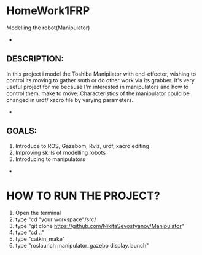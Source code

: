 # HomeWork1FRP
Modelling the robot(Manipulator)

-
DESCRIPTION: 
-
In this project i model the Toshiba Manipilator with end-effector, wishing to control its moving to gather smth or do other work via its grabber. It's very useful project for me because I'm interested in manipulators and how to control them, make to move. Characteristics of the manipulator could be changed in urdf/ xacro file by varying parameters.

-
GOALS:
-
1. Introduce to ROS, Gazebom, Rviz, urdf, xacro editing
2. Improving skills of modelling robots
3. Introducing to manipulators

-
# HOW TO RUN THE PROJECT?
1. Open the terminal
2. type "cd "your workspace"/src/
3. type "git clone https://github.com/NikitaSevostyanov/Manipulator"
4. type "cd .."
5. type "catkin_make"
6. type "roslaunch manipulator_gazebo display.launch"
